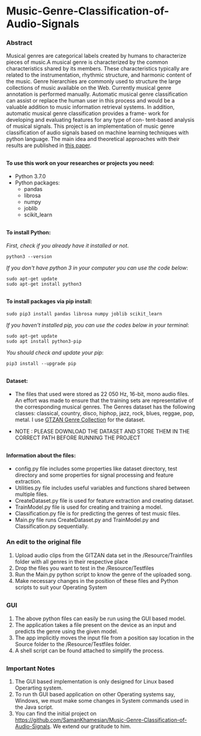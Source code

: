 # Music-Genre-Classification-of-Audio-Signals

### Abstract

Musical genres are categorical labels created by humans to characterize pieces of music.A musical genre is characterized by the common characteristics shared by its members. These characteristics typically are related to the instrumentation, rhythmic structure, and harmonic content of the music. Genre hierarchies are commonly used to structure the large collections of music available on the Web. Currently musical genre annotation is performed manually. Automatic musical genre classification can assist or replace the human user in this process and would be a valuable addition to music information retrieval systems. In addition, automatic musical genre classification provides a frame- work for developing and evaluating features for any type of con- tent-based analysis of musical signals.
This project is an implementation of music genre classification of audio signals based on machine learning techniques with python language. The main idea and theoretical approaches with their results are published in [this paper](https://pdfs.semanticscholar.org/4ccb/0d37c69200dc63d1f757eafb36ef4853c178.pdf).
##

#### To use this work on your researches or projects you need:
* Python 3.7.0
* Python packages:
	* pandas
	* librosa
	* numpy
	* joblib
	* scikit_learn

##

#### To install Python:
_First, check if you already have it installed or not_.
~~~~
python3 --version
~~~~
_If you don't have python 3 in your computer you can use the code below_:
~~~~
sudo apt-get update
sudo apt-get install python3
~~~~
##

#### To install packages via pip install:
~~~~
sudo pip3 install pandas librosa numpy joblib scikit_learn
~~~~
_If you haven't installed pip, you can use the codes below in your terminal_:
~~~~
sudo apt-get update
sudo apt install python3-pip
~~~~
_You should check and update your pip_:
~~~~
pip3 install --upgrade pip
~~~~
##

#### Dataset:
* The files that used were stored as 22 050 Hz, 16-bit, mono audio files. An effort was made to ensure that the training sets are representative of the corresponding musical genres. The Genres dataset has the following classes: classical, country, disco, hiphop, jazz, rock, blues, reggae, pop, metal. I use [GTZAN Genre Collection](http://opihi.cs.uvic.ca/sound/genres.tar.gz) for the dataset.

* NOTE : PLEASE DOWNLOAD THE DATASET AND STORE THEM IN THE CORRECT PATH BEFORE RUNNING THE PROJECT
##

#### Information about the files:
* config.py file includes some properties like dataset directory, test directory and some properties for signal processing and feature extraction.
* Utilities.py file includes useful variables and functions shared between multiple files.
* CreateDataset.py file is used for feature extraction and creating dataset.
* TrainModel.py file is used for creating and training a model.
* Classification.py file is for predicting the genres of test music files.
* Main.py file runs CreateDataset.py and TrainModel.py and Classification.py sequentially.

### An edit to the original file
 1. Upload audio clips from the GITZAN data set in the /Resource/Trainfiles folder with all genres in their respective place
 2. Drop the files you want to test in the /Resource/Testfiles
 3. Run the Main.py python script to know the genre of the uploaded song.
 4. Make necessary changes in the position of these files and Python scripts to suit your Operating System
##

### GUI
 1. The above python files can easily be run using the GUI based model.
 2. The application takes a file present on the device as an input and predicts the genre using the given model.
 3. The app implicitly moves the input file from a position say location in the Source folder to the /Resource/Testfiles folder.
 4. A shell script can be found attached to simplify the process.
 ##

### Important Notes
 1. The GUI based implementation is only designed for Linux based Operarting system.
 2. To run th GUI based application on other Operating systems say, Windows, we must make some changes in System commands used in the Java script.
 3. You can find the initial project on https://github.com/SamanKhamesian/Music-Genre-Classification-of-Audio-Signals. We extend our gratitude to him.
 ##
